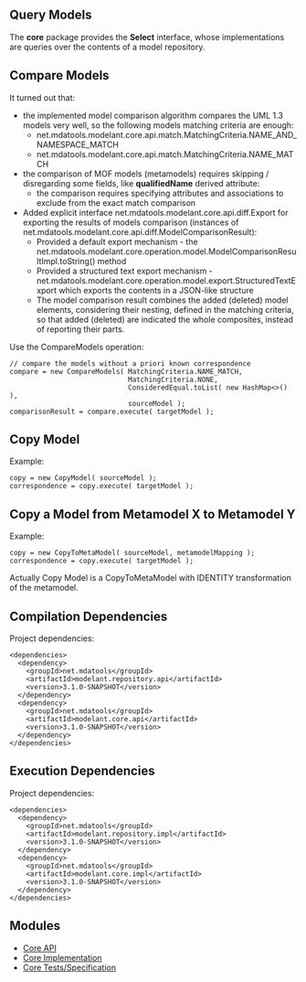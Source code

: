 Query Models
-----

The **core** package provides the **Select** interface, whose implementations are queries over the contents of a model repository.  

Compare Models
-----

It turned out that:

  * the implemented model comparison algorithm compares the UML 1.3 models very well, so the following models matching criteria are enough:
    * net.mdatools.modelant.core.api.match.MatchingCriteria.NAME_AND_NAMESPACE_MATCH
    * net.mdatools.modelant.core.api.match.MatchingCriteria.NAME_MATCH
  * the comparison of MOF models (metamodels) requires skipping / disregarding some fields, like **qualifiedName** derived attribute:
    * the comparison requires specifying attributes and associations to exclude from the exact match comparison 
  * Added explicit interface net.mdatools.modelant.core.api.diff.Export for exporting the results of models comparison (instances of net.mdatools.modelant.core.api.diff.ModelComparisonResult):
    * Provided a default export mechanism - the net.mdatools.modelant.core.operation.model.ModelComparisonResultImpl.toString() method
    * Provided a structured text export mechanism - net.mdatools.modelant.core.operation.model.export.StructuredTextExport which exports the contents in a JSON-like structure
    * The model comparison result combines the added (deleted) model elements, considering their nesting, defined  in the matching criteria, so that added (deleted) are indicated the whole composites, instead of reporting  their parts.

Use the CompareModels operation:

```
// compare the models without a priori known correspondence
compare = new CompareModels( MatchingCriteria.NAME_MATCH,
                             MatchingCriteria.NONE,
                             ConsideredEqual.toList( new HashMap<>() ),
                             sourceModel );
comparisonResult = compare.execute( targetModel );
```

Copy Model
-----

Example:
```
copy = new CopyModel( sourceModel );
correspondence = copy.execute( targetModel );
```
Copy a Model from Metamodel X to Metamodel Y
-----

Example:
```
copy = new CopyToMetaModel( sourceModel, metamodelMapping );
correspondence = copy.execute( targetModel );
```
Actually Copy Model is a CopyToMetaModel with IDENTITY transformation of the metamodel.

Compilation Dependencies
-----

Project dependencies:

```
<dependencies>  
  <dependency>
    <groupId>net.mdatools</groupId>
    <artifactId>modelant.repository.api</artifactId>
    <version>3.1.0-SNAPSHOT</version>
  </dependency>
  <dependency>
    <groupId>net.mdatools</groupId>
    <artifactId>modelant.core.api</artifactId>
    <version>3.1.0-SNAPSHOT</version>
  </dependency>    
</dependencies>  
```
Execution Dependencies
-----

Project dependencies:
```
<dependencies>  
  <dependency>
    <groupId>net.mdatools</groupId>
    <artifactId>modelant.repository.impl</artifactId>
    <version>3.1.0-SNAPSHOT</version>
  </dependency>
  <dependency>
    <groupId>net.mdatools</groupId>
    <artifactId>modelant.core.impl</artifactId>
    <version>3.1.0-SNAPSHOT</version>
  </dependency>    
</dependencies>
```

Modules
-------

* [Core API](core.api/index.html)
* [Core Implementation](core.impl/index.html)
* [Core Tests/Specification](core.test/index.html)
